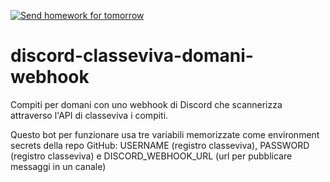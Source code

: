 [![Send homework for tomorrow](https://github.com/bortox/discord-classeviva-domani-webhook/actions/workflows/python-publish.yml/badge.svg)](https://github.com/bortox/discord-classeviva-domani-webhook/actions/workflows/python-publish.yml)

# discord-classeviva-domani-webhook
Compiti per domani con uno webhook di Discord che scannerizza attraverso l'API di classeviva i compiti.

Questo bot per funzionare usa tre variabili memorizzate come environment secrets della repo GitHub: USERNAME (registro classeviva), PASSWORD (registro classeviva) e DISCORD_WEBHOOK_URL (url per pubblicare messaggi in un canale)

